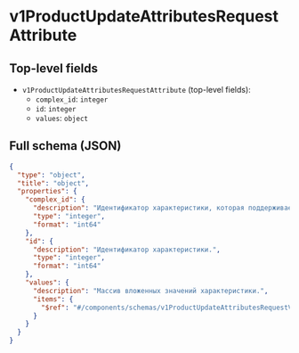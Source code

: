 # v1ProductUpdateAttributesRequestAttribute

## Top-level fields
- `v1ProductUpdateAttributesRequestAttribute` (top-level fields):
  - `complex_id`: `integer`
  - `id`: `integer`
  - `values`: `object`

## Full schema (JSON)
```json
{
  "type": "object",
  "title": "object",
  "properties": {
    "complex_id": {
      "description": "Идентификатор характеристики, которая поддерживает вложенные свойства. У каждой из вложенных характеристик может быть несколько вариантов значений.",
      "type": "integer",
      "format": "int64"
    },
    "id": {
      "description": "Идентификатор характеристики.",
      "type": "integer",
      "format": "int64"
    },
    "values": {
      "description": "Массив вложенных значений характеристики.",
      "items": {
        "$ref": "#/components/schemas/v1ProductUpdateAttributesRequestValue"
      }
    }
  }
}
```
